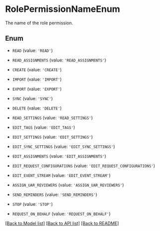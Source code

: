 # RolePermissionNameEnum

The name of the role permission.

## Enum

* `READ` (value: `'READ'`)

* `READ_ASSIGNMENTS` (value: `'READ_ASSIGNMENTS'`)

* `CREATE` (value: `'CREATE'`)

* `IMPORT` (value: `'IMPORT'`)

* `EXPORT` (value: `'EXPORT'`)

* `SYNC` (value: `'SYNC'`)

* `DELETE` (value: `'DELETE'`)

* `READ_SETTINGS` (value: `'READ_SETTINGS'`)

* `EDIT_TAGS` (value: `'EDIT_TAGS'`)

* `EDIT_SETTINGS` (value: `'EDIT_SETTINGS'`)

* `EDIT_SYNC_SETTINGS` (value: `'EDIT_SYNC_SETTINGS'`)

* `EDIT_ASSIGNMENTS` (value: `'EDIT_ASSIGNMENTS'`)

* `EDIT_REQUEST_CONFIGURATIONS` (value: `'EDIT_REQUEST_CONFIGURATIONS'`)

* `EDIT_EVENT_STREAM` (value: `'EDIT_EVENT_STREAM'`)

* `ASSIGN_UAR_REVIEWERS` (value: `'ASSIGN_UAR_REVIEWERS'`)

* `SEND_REMINDERS` (value: `'SEND_REMINDERS'`)

* `STOP` (value: `'STOP'`)

* `REQUEST_ON_BEHALF` (value: `'REQUEST_ON_BEHALF'`)

[[Back to Model list]](../README.md#documentation-for-models) [[Back to API list]](../README.md#documentation-for-api-endpoints) [[Back to README]](../README.md)


